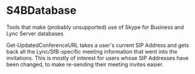 # S4BDatabase
Tools that make (probably unsupported) use of Skype for Business and Lync Server databases

Get-UpdatedConferenceURL takes a user's current SIP Address and gets back all the Lync/SfB-specific meeting information that went into the invitations. This is mostly of interest for users whose SIP Addresses have been changed, to make re-sending their meeting invites easier.
